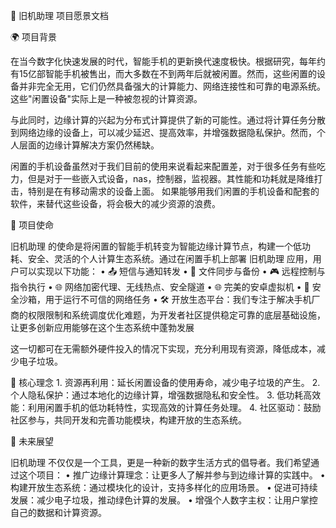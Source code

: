 📘 旧机助理 项目愿景文档

🌍 项目背景

在当今数字化快速发展的时代，智能手机的更新换代速度极快。根据研究，每年约有15亿部智能手机被售出，而大多数在不到两年后就被闲置。然而，这些闲置的设备并非完全无用，它们仍然具备强大的计算能力、网络连接性和可靠的电源系统。这些"闲置设备"实际上是一种被忽视的计算资源。 

与此同时，边缘计算的兴起为分布式计算提供了新的可能性。通过将计算任务分散到网络边缘的设备上，可以减少延迟、提高效率，并增强数据隐私保护。然而，个人层面的边缘计算解决方案仍然稀缺。

闲置的手机设备虽然对于我们目前的使用来说看起来配置差，对于很多任务有些吃力，但是对于一些嵌入式设备，nas，控制器，监视器。其性能和功耗就是降维打击，特别是在有移动需求的设备上面。
如果能够用我们闲置的手机设备和配套的软件，来替代这些设备，将会极大的减少资源的浪费。

🎯 项目使命

旧机助理 的使命是将闲置的智能手机转变为智能边缘计算节点，构建一个低功耗、安全、灵活的个人计算生态系统。通过在闲置手机上部署 旧机助理 应用，用户可以实现以下功能：
	•	📤 短信与通知转发
	•	🔁 文件同步与备份
	•	🎮 远程控制与指令执行
	•	🌐 网络加密代理、无线热点、安全隧道
	•	🌐 完美的安卓虚拟机
	•	🧪 安全沙箱，用于运行不可信的网络任务
	•	🛠️ 开放生态平台：我们专注于解决手机厂商的权限限制和系统调度优化难题，为开发者社区提供稳定可靠的底层基础设施，让更多创新应用能够在这个生态系统中蓬勃发展

这一切都可在无需额外硬件投入的情况下实现，充分利用现有资源，降低成本，减少电子垃圾。

🧠 核心理念
	1.	资源再利用：延长闲置设备的使用寿命，减少电子垃圾的产生。
	2.	个人隐私保护：通过本地化的边缘计算，增强数据隐私和安全性。
	3.	低功耗高效能：利用闲置手机的低功耗特性，实现高效的计算任务处理。
	4.	社区驱动：鼓励社区参与，共同开发和完善功能模块，构建开放的生态系统。

🚀 未来展望

旧机助理 不仅仅是一个工具，更是一种新的数字生活方式的倡导者。我们希望通过这个项目：
	•	推广边缘计算理念：让更多人了解并参与到边缘计算的实践中。
	•	构建开放生态系统：通过模块化的设计，支持多样化的应用场景。
	•	促进可持续发展：减少电子垃圾，推动绿色计算的发展。
	•	增强个人数字主权：让用户掌控自己的数据和计算资源。


